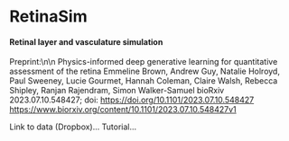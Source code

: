 # RetinaSim

#### Retinal layer and vasculature simulation
Preprint:\n\n
Physics-informed deep generative learning for quantitative assessment of the retina
Emmeline Brown, Andrew Guy, Natalie Holroyd, Paul Sweeney, Lucie Gourmet, Hannah Coleman, Claire Walsh, Rebecca Shipley, Ranjan Rajendram, Simon Walker-Samuel
bioRxiv 2023.07.10.548427; doi: https://doi.org/10.1101/2023.07.10.548427
https://www.biorxiv.org/content/10.1101/2023.07.10.548427v1

Link to data (Dropbox)...
Tutorial...
